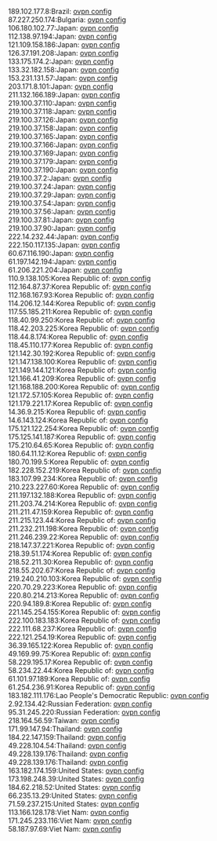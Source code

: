 189.102.177.8:Brazil: [ovpn config](vpn/189_102_177_8.ovpn)  
87.227.250.174:Bulgaria: [ovpn config](vpn/87_227_250_174.ovpn)  
106.180.102.77:Japan: [ovpn config](vpn/106_180_102_77.ovpn)  
112.138.97.194:Japan: [ovpn config](vpn/112_138_97_194.ovpn)  
121.109.158.186:Japan: [ovpn config](vpn/121_109_158_186.ovpn)  
126.37.191.208:Japan: [ovpn config](vpn/126_37_191_208.ovpn)  
133.175.174.2:Japan: [ovpn config](vpn/133_175_174_2.ovpn)  
133.32.182.158:Japan: [ovpn config](vpn/133_32_182_158.ovpn)  
153.231.131.57:Japan: [ovpn config](vpn/153_231_131_57.ovpn)  
203.171.8.101:Japan: [ovpn config](vpn/203_171_8_101.ovpn)  
211.132.166.189:Japan: [ovpn config](vpn/211_132_166_189.ovpn)  
219.100.37.110:Japan: [ovpn config](vpn/219_100_37_110.ovpn)  
219.100.37.118:Japan: [ovpn config](vpn/219_100_37_118.ovpn)  
219.100.37.126:Japan: [ovpn config](vpn/219_100_37_126.ovpn)  
219.100.37.158:Japan: [ovpn config](vpn/219_100_37_158.ovpn)  
219.100.37.165:Japan: [ovpn config](vpn/219_100_37_165.ovpn)  
219.100.37.166:Japan: [ovpn config](vpn/219_100_37_166.ovpn)  
219.100.37.169:Japan: [ovpn config](vpn/219_100_37_169.ovpn)  
219.100.37.179:Japan: [ovpn config](vpn/219_100_37_179.ovpn)  
219.100.37.190:Japan: [ovpn config](vpn/219_100_37_190.ovpn)  
219.100.37.2:Japan: [ovpn config](vpn/219_100_37_2.ovpn)  
219.100.37.24:Japan: [ovpn config](vpn/219_100_37_24.ovpn)  
219.100.37.29:Japan: [ovpn config](vpn/219_100_37_29.ovpn)  
219.100.37.54:Japan: [ovpn config](vpn/219_100_37_54.ovpn)  
219.100.37.56:Japan: [ovpn config](vpn/219_100_37_56.ovpn)  
219.100.37.81:Japan: [ovpn config](vpn/219_100_37_81.ovpn)  
219.100.37.90:Japan: [ovpn config](vpn/219_100_37_90.ovpn)  
222.14.232.44:Japan: [ovpn config](vpn/222_14_232_44.ovpn)  
222.150.117.135:Japan: [ovpn config](vpn/222_150_117_135.ovpn)  
60.67.116.190:Japan: [ovpn config](vpn/60_67_116_190.ovpn)  
61.197.142.194:Japan: [ovpn config](vpn/61_197_142_194.ovpn)  
61.206.221.204:Japan: [ovpn config](vpn/61_206_221_204.ovpn)  
110.9.138.105:Korea Republic of: [ovpn config](vpn/110_9_138_105.ovpn)  
112.164.87.37:Korea Republic of: [ovpn config](vpn/112_164_87_37.ovpn)  
112.168.167.93:Korea Republic of: [ovpn config](vpn/112_168_167_93.ovpn)  
114.206.12.144:Korea Republic of: [ovpn config](vpn/114_206_12_144.ovpn)  
117.55.185.211:Korea Republic of: [ovpn config](vpn/117_55_185_211.ovpn)  
118.40.99.250:Korea Republic of: [ovpn config](vpn/118_40_99_250.ovpn)  
118.42.203.225:Korea Republic of: [ovpn config](vpn/118_42_203_225.ovpn)  
118.44.8.174:Korea Republic of: [ovpn config](vpn/118_44_8_174.ovpn)  
118.45.110.177:Korea Republic of: [ovpn config](vpn/118_45_110_177.ovpn)  
121.142.30.192:Korea Republic of: [ovpn config](vpn/121_142_30_192.ovpn)  
121.147.138.100:Korea Republic of: [ovpn config](vpn/121_147_138_100.ovpn)  
121.149.144.121:Korea Republic of: [ovpn config](vpn/121_149_144_121.ovpn)  
121.166.41.209:Korea Republic of: [ovpn config](vpn/121_166_41_209.ovpn)  
121.168.188.200:Korea Republic of: [ovpn config](vpn/121_168_188_200.ovpn)  
121.172.57.105:Korea Republic of: [ovpn config](vpn/121_172_57_105.ovpn)  
121.179.221.17:Korea Republic of: [ovpn config](vpn/121_179_221_17.ovpn)  
14.36.9.215:Korea Republic of: [ovpn config](vpn/14_36_9_215.ovpn)  
14.6.143.124:Korea Republic of: [ovpn config](vpn/14_6_143_124.ovpn)  
175.121.122.254:Korea Republic of: [ovpn config](vpn/175_121_122_254.ovpn)  
175.125.141.187:Korea Republic of: [ovpn config](vpn/175_125_141_187.ovpn)  
175.210.64.65:Korea Republic of: [ovpn config](vpn/175_210_64_65.ovpn)  
180.64.11.12:Korea Republic of: [ovpn config](vpn/180_64_11_12.ovpn)  
180.70.199.5:Korea Republic of: [ovpn config](vpn/180_70_199_5.ovpn)  
182.228.152.219:Korea Republic of: [ovpn config](vpn/182_228_152_219.ovpn)  
183.107.99.234:Korea Republic of: [ovpn config](vpn/183_107_99_234.ovpn)  
210.223.227.60:Korea Republic of: [ovpn config](vpn/210_223_227_60.ovpn)  
211.197.132.188:Korea Republic of: [ovpn config](vpn/211_197_132_188.ovpn)  
211.203.74.214:Korea Republic of: [ovpn config](vpn/211_203_74_214.ovpn)  
211.211.47.159:Korea Republic of: [ovpn config](vpn/211_211_47_159.ovpn)  
211.215.123.44:Korea Republic of: [ovpn config](vpn/211_215_123_44.ovpn)  
211.232.211.198:Korea Republic of: [ovpn config](vpn/211_232_211_198.ovpn)  
211.246.239.22:Korea Republic of: [ovpn config](vpn/211_246_239_22.ovpn)  
218.147.37.221:Korea Republic of: [ovpn config](vpn/218_147_37_221.ovpn)  
218.39.51.174:Korea Republic of: [ovpn config](vpn/218_39_51_174.ovpn)  
218.52.211.30:Korea Republic of: [ovpn config](vpn/218_52_211_30.ovpn)  
218.55.202.67:Korea Republic of: [ovpn config](vpn/218_55_202_67.ovpn)  
219.240.210.103:Korea Republic of: [ovpn config](vpn/219_240_210_103.ovpn)  
220.70.29.223:Korea Republic of: [ovpn config](vpn/220_70_29_223.ovpn)  
220.80.214.213:Korea Republic of: [ovpn config](vpn/220_80_214_213.ovpn)  
220.94.189.8:Korea Republic of: [ovpn config](vpn/220_94_189_8.ovpn)  
221.145.254.155:Korea Republic of: [ovpn config](vpn/221_145_254_155.ovpn)  
222.100.183.183:Korea Republic of: [ovpn config](vpn/222_100_183_183.ovpn)  
222.111.68.237:Korea Republic of: [ovpn config](vpn/222_111_68_237.ovpn)  
222.121.254.19:Korea Republic of: [ovpn config](vpn/222_121_254_19.ovpn)  
36.39.165.122:Korea Republic of: [ovpn config](vpn/36_39_165_122.ovpn)  
49.169.99.75:Korea Republic of: [ovpn config](vpn/49_169_99_75.ovpn)  
58.229.195.17:Korea Republic of: [ovpn config](vpn/58_229_195_17.ovpn)  
58.234.22.44:Korea Republic of: [ovpn config](vpn/58_234_22_44.ovpn)  
61.101.97.189:Korea Republic of: [ovpn config](vpn/61_101_97_189.ovpn)  
61.254.236.91:Korea Republic of: [ovpn config](vpn/61_254_236_91.ovpn)  
183.182.111.176:Lao People's Democratic Republic: [ovpn config](vpn/183_182_111_176.ovpn)  
2.92.134.42:Russian Federation: [ovpn config](vpn/2_92_134_42.ovpn)  
95.31.245.220:Russian Federation: [ovpn config](vpn/95_31_245_220.ovpn)  
218.164.56.59:Taiwan: [ovpn config](vpn/218_164_56_59.ovpn)  
171.99.147.94:Thailand: [ovpn config](vpn/171_99_147_94.ovpn)  
184.22.147.159:Thailand: [ovpn config](vpn/184_22_147_159.ovpn)  
49.228.104.54:Thailand: [ovpn config](vpn/49_228_104_54.ovpn)  
49.228.139.176:Thailand: [ovpn config](vpn/49_228_139_176.ovpn)  
49.228.139.176:Thailand: [ovpn config](vpn/49_228_139_176.ovpn)  
163.182.174.159:United States: [ovpn config](vpn/163_182_174_159.ovpn)  
173.198.248.39:United States: [ovpn config](vpn/173_198_248_39.ovpn)  
184.62.218.52:United States: [ovpn config](vpn/184_62_218_52.ovpn)  
66.235.13.29:United States: [ovpn config](vpn/66_235_13_29.ovpn)  
71.59.237.215:United States: [ovpn config](vpn/71_59_237_215.ovpn)  
113.166.128.178:Viet Nam: [ovpn config](vpn/113_166_128_178.ovpn)  
171.245.233.116:Viet Nam: [ovpn config](vpn/171_245_233_116.ovpn)  
58.187.97.69:Viet Nam: [ovpn config](vpn/58_187_97_69.ovpn)  
